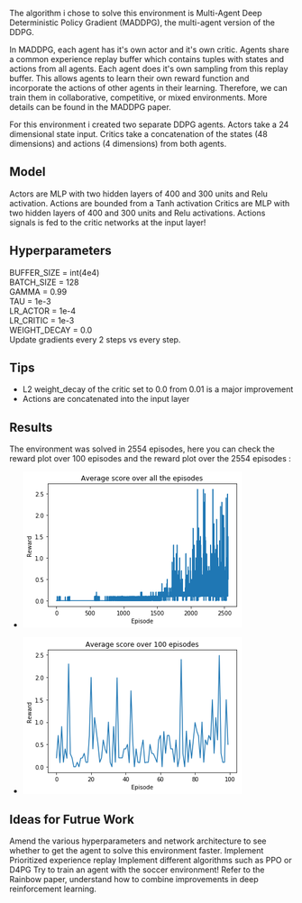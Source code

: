 

The algorithm i chose to solve this environment is Multi-Agent Deep Deterministic Policy Gradient (MADDPG), the multi-agent version of the
DDPG.

In MADDPG, each agent has it's own actor and it's own critic. Agents share a common experience replay buffer which contains tuples 
with states and actions from all agents. 
Each agent does it's own sampling from this replay buffer. 
This allows agents to learn their own reward function and incorporate the actions of other agents in their learning. 
Therefore, we can train them in collaborative, competitive, or mixed environments. More details can be found in the MADDPG paper.

For this environment i created two separate DDPG agents. 
Actors take a 24 dimensional state input. 
Critics take a concatenation of the states (48 dimensions) and actions (4 dimensions) from both agents.

## Model

Actors are MLP with two hidden layers of 400 and 300 units and Relu activation. Actions are bounded from a Tanh activation
Critics are MLP with two hidden layers of 400 and 300 units and Relu activations. 
Actions signals is fed to the critic networks at the input layer!

## Hyperparameters
BUFFER_SIZE = int(4e4)  
BATCH_SIZE = 128       
GAMMA = 0.99            
TAU = 1e-3              
LR_ACTOR = 1e-4         
LR_CRITIC = 1e-3        
WEIGHT_DECAY = 0.0      
Update gradients every 2 steps vs every step.

## Tips

- L2 weight_decay of the critic set to 0.0 from 0.01 is a major improvement
- Actions are concatenated into the input layer 


## Results
The environment was solved in 2554 episodes, here you can check the reward plot over 100 episodes and the reward plot over the 2554 episodes :

- ![alt text](Images/score_all.png)  

- ![alt text](Images/score_100.png) 




## Ideas for Futrue Work
Amend the various hyperparameters and network architecture to see whether to get the agent to solve this environment faster.
Implement Prioritized experience replay
Implement different algorithms such as PPO or D4PG
Try to train an agent with the soccer environment! Refer to the Rainbow paper, understand how to combine improvements in deep reinforcement learning.
